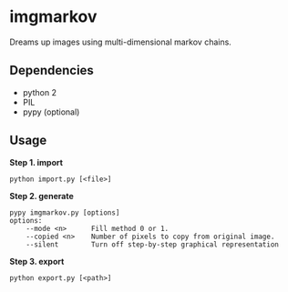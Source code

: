 # imgmarkov
Dreams up images using multi-dimensional markov chains.

## Dependencies
 - python 2
 - PIL
 - pypy (optional)

## Usage

**Step 1. import**
```
python import.py [<file>]
```
**Step 2. generate**
```
pypy imgmarkov.py [options]
options:
	--mode <n>	    Fill method 0 or 1.
	--copied <n>    Number of pixels to copy from original image.
	--silent        Turn off step-by-step graphical representation
```
**Step 3. export**
```
python export.py [<path>]
```
